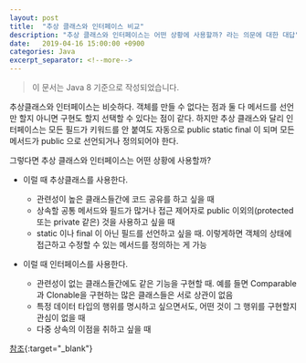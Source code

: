 ```yaml
---
layout: post
title:  "추상 클래스와 인터페이스 비교"
description: "추상 클래스와 인터페이스는 어떤 상황에 사용할까? 라는 의문에 대한 대답"
date:   2019-04-16 15:00:00 +0900
categories: Java
excerpt_separator: <!--more-->
---
```


>이 문서는 Java 8 기준으로 작성되었습니다.

추상클래스와 인터페이스는 비슷하다. 객체를 만들 수 없다는 점과 둘 다 메서드를 선언만 할지 아니면 구현도 할지 선택할 수 있다는 점이 같다. 하지만 추상 클래스와 달리 인터페이스는 모든 필드가 키워드를 안 붙여도 자동으로 public static final 이 되며 모든 메서드가 public 으로 선언되거나 정의되어야 한다.

<!--more-->

그렇다면 추상 클래스와 인터페이스는 어떤 상황에 사용할까?

* 이럴 때 추상클래스를 사용한다.
	* 관련성이 높은 클래스들간에 코드 공유를 하고 싶을 때
	* 상속할 공통 메서드와 필드가 많거나 접근 제어자로 public 이외의(protected 또는 private 같은) 것을 사용하고 싶을 때
	* static 이나 final 이 아닌 필드를 선언하고 싶을 때. 이렇게하면 객체의 상태에 접근하고 수정할 수 있는 메서드를 정의하는 게 가능

* 이럴 때 인터페이스를 사용한다.
	* 관련성이 없는 클래스들간에도 같은 기능을 구현할 때. 예를 들면 Comparable 과 Clonable을 구현하는 많은 클래스들은 서로 상관이 없음
	* 특정 데이터 타입의 행위를 명시하고 싶으면서도, 어떤 것이 그 행위를 구현할지 관심이 없을 때
	* 다중 상속의 이점을 취하고 싶을 때

[참조](https://docs.oracle.com/javase/tutorial/java/IandI/abstract.html){:target="_blank"}
